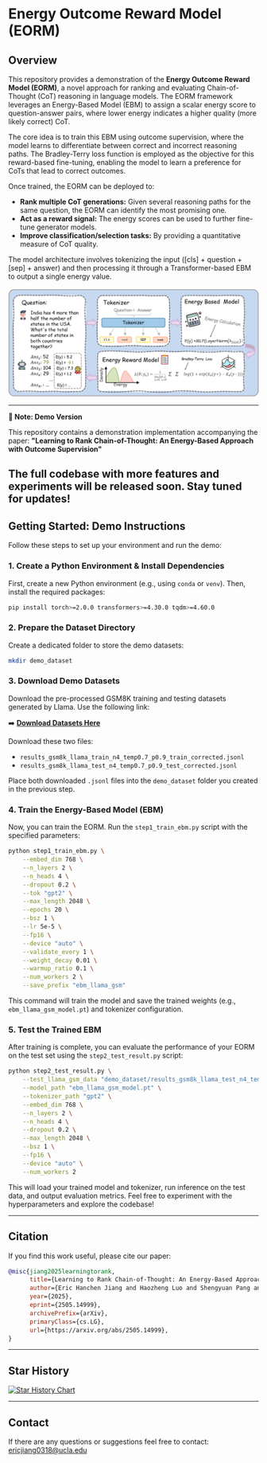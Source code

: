 # Energy Outcome Reward Model (EORM) 

## Overview

This repository provides a demonstration of the **Energy Outcome Reward Model (EORM)**, a novel approach for ranking and evaluating Chain-of-Thought (CoT) reasoning in language models. The EORM framework leverages an Energy-Based Model (EBM) to assign a scalar energy score to question-answer pairs, where lower energy indicates a higher quality (more likely correct) CoT.

The core idea is to train this EBM using outcome supervision, where the model learns to differentiate between correct and incorrect reasoning paths. The Bradley-Terry loss function is employed as the objective for this reward-based fine-tuning, enabling the model to learn a preference for CoTs that lead to correct outcomes.

Once trained, the EORM can be deployed to:
* **Rank multiple CoT generations:** Given several reasoning paths for the same question, the EORM can identify the most promising one.
* **Act as a reward signal:** The energy scores can be used to further fine-tune generator models.
* **Improve classification/selection tasks:** By providing a quantitative measure of CoT quality.

The model architecture involves tokenizing the input ([cls] + question + [sep] + answer) and then processing it through a Transformer-based EBM to output a single energy value.

![Model Process Flow](./figure/image_flow.png)

---
**📢 Note: Demo Version**

This repository contains a demonstration implementation accompanying the paper:
**"Learning to Rank Chain-of-Thought: An Energy-Based Approach with Outcome Supervision"**

The full codebase with more features and experiments will be released soon. Stay tuned for updates!
---

## Getting Started: Demo Instructions

Follow these steps to set up your environment and run the demo:

### 1. Create a Python Environment & Install Dependencies

First, create a new Python environment (e.g., using `conda` or `venv`). Then, install the required packages:

```bash
pip install torch>=2.0.0 transformers>=4.30.0 tqdm>=4.60.0
````

### 2\. Prepare the Dataset Directory

Create a dedicated folder to store the demo datasets:

```bash
mkdir demo_dataset
```

### 3\. Download Demo Datasets

Download the pre-processed GSM8K training and testing datasets generated by Llama. Use the following link:

➡️ [**Download Datasets Here**](https://drive.google.com/drive/folders/1GF89TiD5pyJAZmWZJfCL44kmmp4q2dPD?usp=sharing)

Download these two files:

  * `results_gsm8k_llama_train_n4_temp0.7_p0.9_train_corrected.jsonl`
  * `results_gsm8k_llama_test_n4_temp0.7_p0.9_test_corrected.jsonl`

Place both downloaded `.jsonl` files into the `demo_dataset` folder you created in the previous step.

### 4\. Train the Energy-Based Model (EBM)

Now, you can train the EORM. Run the `step1_train_ebm.py` script with the specified parameters:

```bash
python step1_train_ebm.py \
    --embed_dim 768 \
    --n_layers 2 \
    --n_heads 4 \
    --dropout 0.2 \
    --tok "gpt2" \
    --max_length 2048 \
    --epochs 20 \
    --bsz 1 \
    --lr 5e-5 \
    --fp16 \
    --device "auto" \
    --validate_every 1 \
    --weight_decay 0.01 \
    --warmup_ratio 0.1 \
    --num_workers 2 \
    --save_prefix "ebm_llama_gsm"
```

This command will train the model and save the trained weights (e.g., `ebm_llama_gsm_model.pt`) and tokenizer configuration.

### 5\. Test the Trained EBM

After training is complete, you can evaluate the performance of your EORM on the test set using the `step2_test_result.py` script:

```bash
python step2_test_result.py \
    --test_llama_gsm_data "demo_dataset/results_gsm8k_llama_test_n4_temp0.7_p0.9_test_corrected.jsonl" \
    --model_path "ebm_llama_gsm_model.pt" \
    --tokenizer_path "gpt2" \
    --embed_dim 768 \
    --n_layers 2 \
    --n_heads 4 \
    --dropout 0.2 \
    --max_length 2048 \
    --bsz 1 \
    --fp16 \
    --device "auto" \
    --num_workers 2
```

This will load your trained model and tokenizer, run inference on the test data, and output evaluation metrics.
Feel free to experiment with the hyperparameters and explore the codebase\!

-----

## Citation

If you find this work useful, please cite our paper:

```bibtex
@misc{jiang2025learningtorank,
      title={Learning to Rank Chain-of-Thought: An Energy-Based Approach with Outcome Supervision}, 
      author={Eric Hanchen Jiang and Haozheng Luo and Shengyuan Pang and Xiaomin Li and Zhenting Qi and Hengli Li and Cheng-Fu Yang and Zongyu Lin and Xinfeng Li and Hao Xu and Kai-Wei Chang and Ying Nian Wu},
      year={2025},
      eprint={2505.14999},
      archivePrefix={arXiv},
      primaryClass={cs.LG},
      url={https://arxiv.org/abs/2505.14999}, 
}
```

-----


## Star History

[![Star History Chart](https://api.star-history.com/svg?repos=ericjiang18/EnergyORM&type=Date)](https://star-history.com/#ericjiang18/EnergyORM&Date)

-----
## Contact

If there are any questions or suggestions feel free to contact:
ericjiang0318@ucla.edu
